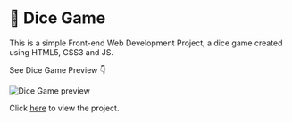 # 🎲 Dice Game

This is a simple Front-end Web Development Project, a dice game created using HTML5, CSS3 and JS.

See Dice Game Preview 👇

![Dice Game preview](https://kakuli-coder.github.io/DiceGame/images/mainImg.png)

Click [here](https://kakuli-coder.github.io/DiceGame/) to view the project.
